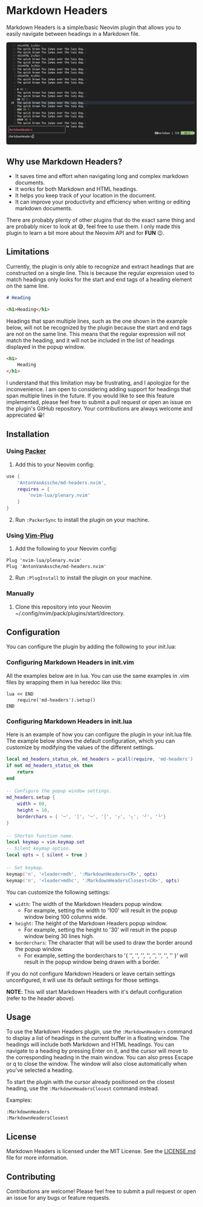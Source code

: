 # Markdown Headers

Markdown Headers is a simple/basic Neovim plugin that allows you to easily navigate between headings in a Markdown file.

![preview](./assets/preview.gif)

## Why use Markdown Headers?

-   It saves time and effort when navigating long and complex markdown documents.
-   It works for both Markdown and HTML headings.
-   It helps you keep track of your location in the document.
-   It can improve your productivity and efficiency when writing or editing markdown documents.

There are probably plenty of other plugins that do the exact same thing and are probably nicer to look at 😅, feel free to use them.
I only made this plugin to learn a bit more about the Neovim API and for **FUN** 😉.

## Limitations

Currently, the plugin is only able to recognize and extract headings that are constructed on a single line.
This is because the regular expression used to match headings only looks for the start and end tags of a heading element on the same line.

```markdown
# Heading
```

```html
<h1>Heading</h1>
```

Headings that span multiple lines, such as the one shown in the example below, will not be recognized by the plugin because the start and end tags are not on the same line.
This means that the regular expression will not match the heading, and it will not be included in the list of headings displayed in the popup window.

```html
<h1>
    Heading
</h1>
```

I understand that this limitation may be frustrating, and I apologize for the inconvenience.
I am open to considering adding support for headings that span multiple lines in the future.
If you would like to see this feature implemented, please feel free to submit a pull request or open an issue on the plugin's GitHub repository.
Your contributions are always welcome and appreciated 😀!

## Installation

### Using [Packer](https://github.com/wbthomason/packer.nvim)

1. Add this to your Neovim config:

```lua
use {
    'AntonVanAssche/md-headers.nvim',
    requires = {
        'nvim-lua/plenary.nvim'
    }
}

```

2. Run `:PackerSync` to install the plugin on your machine.

### Using [Vim-Plug](https://github.com/junegunn/vim-plug)

1. Add the following to your Neovim config:

```vim
Plug 'nvim-lua/plenary.nvim'
Plug 'AntonVanAssche/md-headers.nvim'
```

2. Run `:PlugInstall` to install the plugin on your machine.

### Manually

1. Clone this repository into your Neovim ~/.config/nvim/pack/plugins/start/directory.

## Configuration

You can configure the plugin by adding the following to your init.lua:

### Configuring Markdown Headers in init.vim

All the examples below are in lua. You can use the same examples in .vim files by wrapping them in lua heredoc like this:

```vim
lua << END
    require('md-headers').setup()
END
```

### Configuring Markdown Headers in init.lua

Here is an example of how you can configure the plugin in your init.lua file.
The example below shows the default configuration, which you can customize by modifying the values of the different settings.

```lua
local md_headers_status_ok, md_headers = pcall(require, 'md-headers')
if not md_headers_status_ok then
    return
end

-- Configure the popup window settings.
md_headers.setup {
    width = 60,
    height = 10,
    borderchars = { '─', '│', '─', '│', '╭', '╮', '╯', '╰'}
}

-- Shorten function name.
local keymap = vim.keymap.set
-- Silent keymap option.
local opts = { silent = true }

-- Set keymap.
keymap('n', '<leader>mdh', ':MarkdownHeaders<CR>', opts)
keymap('n', '<leader>mdhc', ':MarkdownHeadersClosest<CR>', opts)
```

You can customize the following settings:

-   `width`: The width of the Markdown Headers popup window.
    -   For example, setting the width to '100' will result in the popup window being 100 columns wide.
-   `height`: The height of the Markdown Headers popup window.
    -   For example, setting the height to '30' will result in the popup window being 30 lines high.
-   `borderchars`: The character that will be used to draw the border around the popup window.
    -   For example, setting the borderchars to '{ '', '', '', '', '', '', '', '' }' will result in the popup window being drawn with a border.

If you do not configure Markdown Headers or leave certain settings unconfigured, it will use its default settings for those settings.

**NOTE**: This will start Markdown Headers with it's default configuration (refer to the header above).

## Usage

To use the Markdown Headers plugin, use the `:MarkdownHeaders` command to display a list of headings in the current buffer in a floating window.
The headings will include both Markdown and HTML headings.
You can navigate to a heading by pressing Enter on it, and the cursor will move to the corresponding heading in the main window.
You can also press Escape or q to close the window.
The window will also close automatically when you've selected a heading.

To start the plugin with the cursor already positioned on the closest heading, use the `:MarkdownHeadersClosest` command instead.

Examples:

```
:MarkdownHeaders
:MarkdownHeadersClosest
```

## License

Markdown Headers is licensed under the MIT License. See the [LICENSE.md](./LICENSE.md) file for more information.

## Contributing

Contributions are welcome! Please feel free to submit a pull request or open an issue for any bugs or feature requests.
